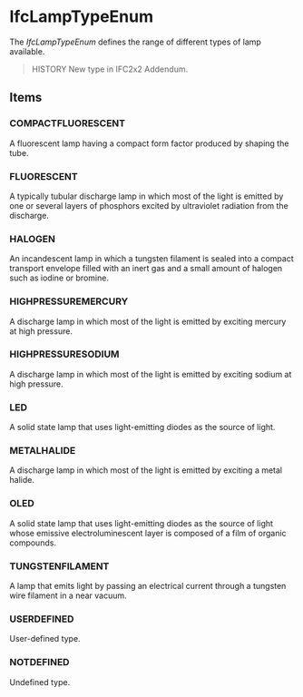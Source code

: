 # IfcLampTypeEnum

The _IfcLampTypeEnum_ defines the range of different types of lamp available.
<!-- end of short definition -->


> HISTORY New type in IFC2x2 Addendum.

## Items

### COMPACTFLUORESCENT
A fluorescent lamp having a compact form factor produced by shaping the tube.

### FLUORESCENT
A typically tubular discharge lamp in which most of the light is emitted by one or several layers of phosphors excited by ultraviolet radiation from the discharge.

### HALOGEN
An incandescent lamp in which a tungsten filament is sealed into a compact transport envelope filled with an inert gas and a small amount of halogen such as iodine or bromine.

### HIGHPRESSUREMERCURY
A discharge lamp in which most of the light is emitted by exciting mercury at high pressure.

### HIGHPRESSURESODIUM
A discharge lamp in which most of the light is emitted by exciting sodium at high pressure.

### LED
A solid state lamp that uses light-emitting diodes as the source of light.

### METALHALIDE
A discharge lamp in which most of the light is emitted by exciting a metal halide.

### OLED
A solid state lamp that uses light-emitting diodes as the source of light whose emissive electroluminescent layer is composed of a film of organic compounds.

### TUNGSTENFILAMENT
A lamp that emits light by passing an electrical current through a tungsten wire filament in a near vacuum.

### USERDEFINED
User-defined type.

### NOTDEFINED
Undefined type.
